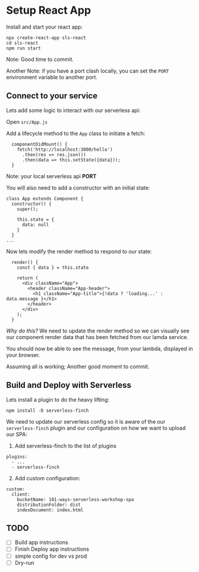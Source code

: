 # Setup React App

Install and start your react app:

```
npx create-react-app sls-react
cd sls-react
npm run start
```

Note: Good time to commit.

Another Note: if you have a port clash locally, you can set the `PORT` environment variable to another port.

## Connect to your service

Lets add some logic to interact with our serverless api:

Open `src/App.js`

Add a lifecycle method to the `App` class to initiate a fetch:

```
  componentDidMount() {
    fetch('http://localhost:3000/hello')
      .then(res => res.json())
      .then(data => this.setState({data}));
  }
```

Note: your local serverless api **PORT**


You will also need to add a constructor with an initial state:

```
class App extends Component {
  constructor() {
    super();

    this.state = {
      data: null
    }
  }
...
```

Now lets modify the render method to respond to our state:

```
  render() {
    const { data } = this.state

    return (
      <div className="App">
        <header className="App-header">
          <h1 className="App-title">{!data ? 'loading...' : data.message }</h1>
        </header>
      </div>
    );
  }
```

*Why do this?* We need to update the render method so we can visually see our component render data that has been fetched from our lamda service.

You should now be able to see the message, from your lambda, displayed in your browser.

Assuming all is working; Another good moment to commit.

## Build and Deploy with Serverless

Lets install a plugin to do the heavy lifting:

```
npm install -D serverless-finch
```

We need to update our serverless config so it is aware of the our `serverless-finch` plugin and our configuration on how we want to upload our SPA:

1. Add serverless-finch to the list of plugins
```
plugins:
  - ...
  - serverless-finch
```

2. Add custom configuration:
```
custom:
  client:
    bucketName: 101-ways-serverless-workshop-spa
    distributionFolder: dist
    indexDocument: index.html
```

## TODO

- [ ] Build app instructions
- [ ] Finish Deploy app instructions
- [ ] simple config for dev vs prod
- [ ] Dry-run

